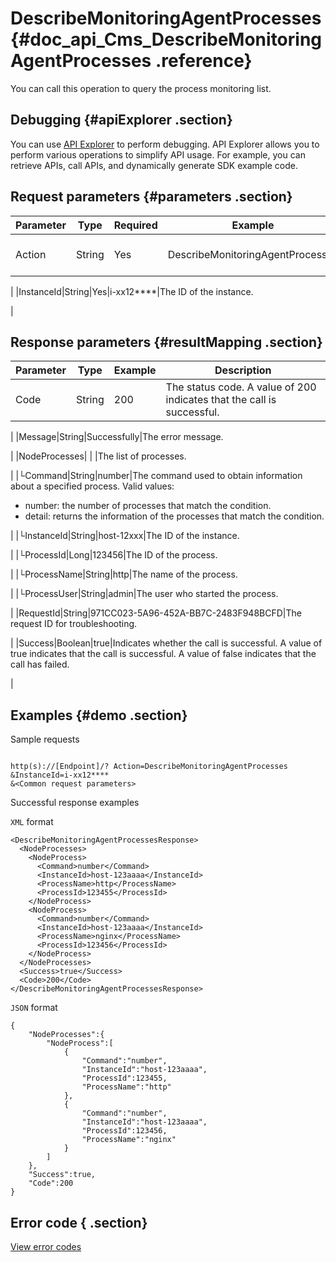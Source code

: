 # DescribeMonitoringAgentProcesses {#doc_api_Cms_DescribeMonitoringAgentProcesses .reference}

You can call this operation to query the process monitoring list.

## Debugging {#apiExplorer .section}

You can use [API Explorer](https://api.aliyun.com/#product=Cms&api=DescribeMonitoringAgentProcesses) to perform debugging. API Explorer allows you to perform various operations to simplify API usage. For example, you can retrieve APIs, call APIs, and dynamically generate SDK example code.

## Request parameters {#parameters .section}

|Parameter|Type|Required|Example|Description |
|---------|----|--------|-------|------------|
|Action|String|Yes|DescribeMonitoringAgentProcesses|The operation that you want to perform. Set the value to DescribeMonitoringAgentProcesses.

 |
|InstanceId|String|Yes|i-xx12\*\*\*\*|The ID of the instance.

 |

## Response parameters {#resultMapping .section}

|Parameter|Type|Example|Description|
|---------|----|-------|-----------|
|Code|String|200|The status code. A value of 200 indicates that the call is successful.

 |
|Message|String|Successfully|The error message.

 |
|NodeProcesses| | |The list of processes.

 |
|└Command|String|number|The command used to obtain information about a specified process. Valid values:

 -   number: the number of processes that match the condition.
-   detail: returns the information of the processes that match the condition.

 |
|└InstanceId|String|host-12xxx|The ID of the instance.

 |
|└ProcessId|Long|123456|The ID of the process.

 |
|└ProcessName|String|http|The name of the process.

 |
|└ProcessUser|String|admin|The user who started the process.

 |
|RequestId|String|971CC023-5A96-452A-BB7C-2483F948BCFD|The request ID for troubleshooting.

 |
|Success|Boolean|true|Indicates whether the call is successful. A value of true indicates that the call is successful. A value of false indicates that the call has failed.

 |

## Examples {#demo .section}

Sample requests

``` {#request_demo}

http(s)://[Endpoint]/? Action=DescribeMonitoringAgentProcesses
&InstanceId=i-xx12****
&<Common request parameters>

```

Successful response examples

`XML` format

``` {#xml_return_success_demo}
<DescribeMonitoringAgentProcessesResponse>
  <NodeProcesses>
    <NodeProcess>
      <Command>number</Command>
      <InstanceId>host-123aaaa</InstanceId>
      <ProcessName>http</ProcessName>
      <ProcessId>123455</ProcessId>
    </NodeProcess>
    <NodeProcess>
      <Command>number</Command>
      <InstanceId>host-123aaaa</InstanceId>
      <ProcessName>nginx</ProcessName>
      <ProcessId>123456</ProcessId>
    </NodeProcess>
  </NodeProcesses>
  <Success>true</Success> 
  <Code>200</Code>
</DescribeMonitoringAgentProcessesResponse>

```

`JSON` format

``` {#json_return_success_demo}
{
	"NodeProcesses":{
		"NodeProcess":[
			{
				"Command":"number",
				"InstanceId":"host-123aaaa",
				"ProcessId":123455,
				"ProcessName":"http"
			},
			{
				"Command":"number",
				"InstanceId":"host-123aaaa",
				"ProcessId":123456,
				"ProcessName":"nginx"
			}
		]
	},
	"Success":true,
	"Code":200
}
```

## Error code { .section}

[View error codes](https://error-center.aliyun.com/status/product/Cms)

